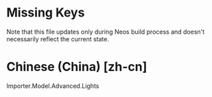 # Missing Keys
Note that this file updates only during Neos build process and doesn't necessarily reflect the current state.

# Chinese (China) [zh-cn]
Importer.Model.Advanced.Lights  

